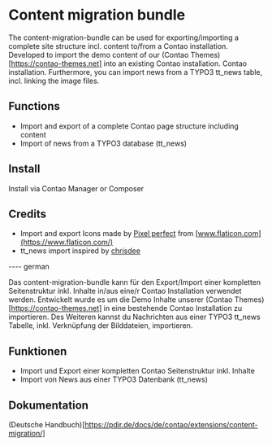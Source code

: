 # Content migration bundle

The content-migration-bundle can be used for exporting/importing a complete site structure
incl. content to/from a Contao installation. Developed
to import the demo content of our (Contao Themes)[https://contao-themes.net] into an existing Contao installation.
Contao installation. Furthermore, you can import news from a TYPO3 tt_news table, incl. linking
the image files.

## Functions

- Import and export of a complete Contao page structure including content
- Import of news from a TYPO3 database (tt_news)

## Install

Install via Contao Manager or Composer

## Credits
- Import and export Icons made by [Pixel perfect](https://www.flaticon.com/authors/pixel-perfect) from [www.flaticon.com](https://www.flaticon.com/)
- tt_news import inspired by [chrisdee](https://github.com/chrizdee/tt_news_2_contao)


---- german

Das content-migration-bundle kann für den Export/Import einer kompletten Seitenstruktur
inkl. Inhalte in/aus eine/r Contao Installation verwendet werden. Entwickelt
wurde es um die Demo Inhalte unserer (Contao Themes)[https://contao-themes.net] in eine bestehende
Contao Installation zu importieren. Des Weiteren kannst du Nachrichten aus einer TYPO3 tt_news Tabelle, inkl. Verknüpfung
der Bilddateien, importieren.

## Funktionen

- Import und Export einer kompletten Contao Seitenstruktur inkl. Inhalte
- Import von News aus einer TYPO3 Datenbank (tt_news)

## Dokumentation

(Deutsche Handbuch)[https://pdir.de/docs/de/contao/extensions/content-migration/]
